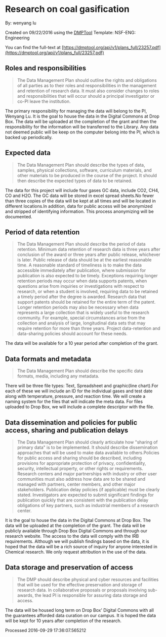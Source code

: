 # Research on coal gasification

By: wenyang lu

Created on 09/22/2016 using the [DMPTool](https://dmp.cdlib.org/) Template: NSF-ENG: Engineering

You can find the full-text at [https://dmptool.org/api/v1/plans_full/23257.pdf](https://dmptool.org/api/v1/plans_full/23257.pdf) 

## Roles and responsibilities

> The Data Management Plan should outline the rights and obligations of all parties as to their roles and responsibilities in the management and retention of research data. It must also consider changes to roles and responsibilities that will occur should a principal investigator or co-PI leave the institution.

The primary responsibility for managing the data will belong to the PI, Wenyang Lu. It is the goal to house the data in the Digital Commons at Drop Box. The data will be uploaded at the completion of the grant and then the responsibility for the information will be transferred to the Library. Any data not deemed public will be keep on the computer belong into the PI, which is backed up periodically.

## Expected data

> The Data Management Plan should describe the types of data, samples, physical collections, software, curriculum materials, and other materials to be produced in the course of the project. It should then describe the expected types of data to be retained. 

The data for this project will include four gases GC data, include CO2, CH4, CO and H2O. The GC data will be stored in excel spread sheets.No fewer than three copies of the data will be kept at all times and will be located in different locations.In addition, data for public access will be anonymized and stripped of identifying information. This process anonymizing will be documented.

## Period of data retention

> The Data Management Plan should describe the period of data retention. Minimum data retention of research data is three years after conclusion of the award or three years after public release, whichever is later. Public release of data should be at the earliest reasonable time. A reasonable standard of timeliness is to make the data accessible immediately after publication, where submission for publication is also expected to be timely. Exceptions requiring longer retention periods may occur when data supports patents, when questions arise from inquiries or investigations with respect to research, or when a student is involved, requiring data to be retained a timely period after the degree is awarded. Research data that support patents should be retained for the entire term of the patent. Longer retention periods may also be necessary when data represents a large collection that is widely useful to the research community. For example, special circumstances arise from the collection and analysis of large, longitudinal data sets that may require retention for more than three years. Project data-retention and data-sharing policies should account for these needs. 

The data will be available for a 10 year period after completion of the grant.

## Data formats and metadata

> The Data Management Plan should describe the specific data formats, media, including any metadata.

There will be three file types: Text, Spreadsheet and graphic(line chart).For each of these we will include an ID for the individual gases and test date along with temperature, pressure, and reaction time. We will create a naming system for the files that will indicate the meta data. For files uploaded to Drop Box, we will include a complete descriptor with the file. 

## Data dissemination and policies for public access, sharing and publication delays

> The Data Management Plan should clearly articulate how "sharing of primary data" is to be implemented. It should describe dissemination approaches that will be used to make data available to others.Policies for public access and sharing should be described, including provisions for appropriate protection of privacy, confidentiality, security, intellectual property, or other rights or requirements. Research centers and major partnerships with industry or other user communities must also address how data are to be shared and managed with partners, center members, and other major stakeholders. Publication delay policies (if applicable) must be clearly stated. Investigators are expected to submit significant findings for publication quickly that are consistent with the publication delay obligations of key partners, such as industrial members of a research center. 

It is the goal to house the data in the Digital Commons at Drop Box. The data will be uploaded at the completion of the grant. The data will be publicly available through Drop Box Digital Commons and through our research website. The access to the data will comply with the IRB requirements. Although we will publish findings based on the data, it is hoped that the data will be a rich source of inquiry for anyone interested in Chemical research. We only request attribution in the use of the data.

## Data storage and preservation of access

> The DMP should describe physical and cyber resources and facilities that will be used for the effective preservation and storage of research data. In collaborative proposals or proposals involving sub-awards, the lead PI is responsible for assuring data storage and access.

The data will be housed long term on Drop Box' Digital Commons with all the guarantees afforded data curation on our campus. It is hoped the data will be kept for 10 years after completion of the research.

Processed 2016-09-29 17:36:07.565212
